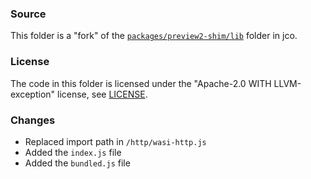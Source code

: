### Source

This folder is a "fork" of the 
[`packages/preview2-shim/lib`](https://github.com/bytecodealliance/jco/tree/main/packages/preview2-shim/lib)
folder in jco.

### License

The code in this folder is licensed under the "Apache-2.0 WITH LLVM-exception" license,
see [LICENSE](./LICENSE).

### Changes

- Replaced import path in `/http/wasi-http.js`
- Added the `index.js` file
- Added the `bundled.js` file
